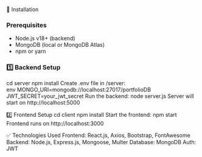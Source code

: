 🔧 Installation
### Prerequisites
- Node.js v18+ (backend) 
- MongoDB (local or MongoDB Atlas) 
- npm or yarn    
 
### 1️⃣ Backend Setup
 
cd server
npm install
Create .env file in /server:  
env
MONGO_URI=mongodb://localhost:27017/portfolioDB
JWT_SECRET=your_jwt_secret
Run the backend:
node server.js
Server will start on http://localhost:5000

2️⃣ Frontend Setup
cd client
npm install
Start the frontend:
npm start
Frontend runs on http://localhost:3000

✅ Technologies Used
Frontend: React.js, Axios, Bootstrap, FontAwesome
Backend: Node.js, Express.js, Mongoose, Multer
Database: MongoDB
Auth: JWT
